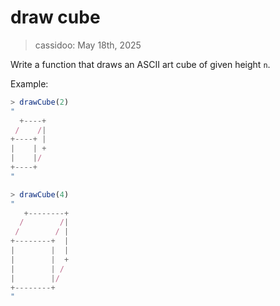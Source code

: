 # draw cube

> cassidoo: May 18th, 2025

Write a function that draws an ASCII art cube of given height `n`.

Example:

```javascript
> drawCube(2)
"
  +----+
 /    /|
+----+ |
|    | +
|    |/
+----+
"

> drawCube(4)
"
   +--------+
  /        /|
 /        / |
+--------+  |
|        |  |
|        |  +
|        | /
|        |/
+--------+
"
```
